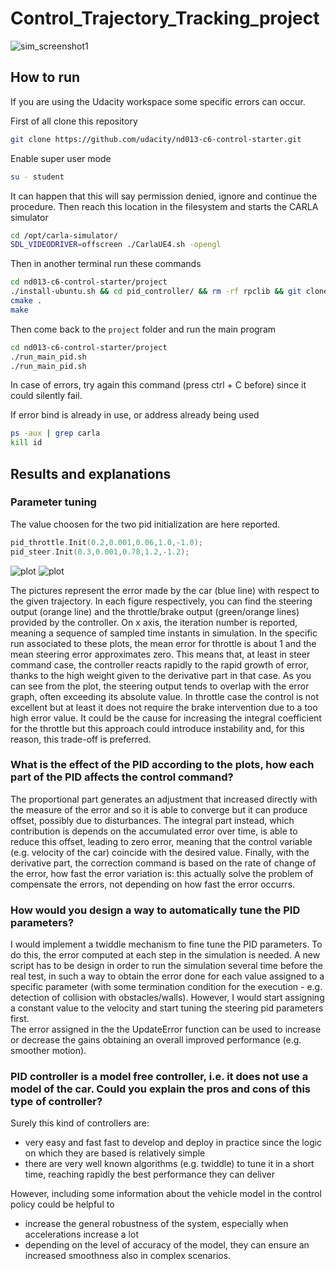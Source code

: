 # Control_Trajectory_Tracking_project

![sim_screenshot1](https://user-images.githubusercontent.com/74416077/200646786-42b169bc-98b9-4663-91ad-0930827a1cd6.png)
## How to run 
If you are using the Udacity workspace some specific errors can occur. 

First of all clone this repository
```bash
git clone https://github.com/udacity/nd013-c6-control-starter.git
```
Enable super user mode
```bash
su - student 
```
It can happen that this will say permission denied, ignore and continue the procedure.
Then reach this location in the filesystem and starts the CARLA simulator
```bash
cd /opt/carla-simulator/
SDL_VIDEODRIVER=offscreen ./CarlaUE4.sh -opengl
```
Then in another terminal run these commands
```bash
cd nd013-c6-control-starter/project
./install-ubuntu.sh && cd pid_controller/ && rm -rf rpclib && git clone https://github.com/rpclib/rpclib.git
cmake .
make
```
Then come back to the `project` folder and run the main program
```bash
cd nd013-c6-control-starter/project
./run_main_pid.sh 
./run_main_pid.sh
```
In case of errors, try again this command (press ctrl + C before) since it could silently fail.

If error bind is already in use, or address already being used
```bash
ps -aux | grep carla
kill id
```

## Results and explanations
### Parameter tuning
The value choosen for the two pid initialization are here reported.
```cpp
pid_throttle.Init(0.2,0.001,0.06,1.0,-1.0);
pid_steer.Init(0.3,0.001,0.78,1.2,-1.2);
```

![plot](https://user-images.githubusercontent.com/74416077/198833701-099053fa-9c5f-4392-adf5-868417ada282.png)
![plot](https://user-images.githubusercontent.com/74416077/198833698-64da39bb-6482-44b9-a5bd-aa5d0892d454.png)

The pictures represent the error made by the car (blue line) with respect to the given trajectory.
In each figure respectively, you can find the steering output (orange line) and the throttle/brake output (green/orange lines) provided by the controller.
On x axis, the iteration number is reported, meaning a sequence of sampled time instants in simulation. 
In the specific run associated to these plots, the mean error for throttle is about 1 and the mean steering error approximates zero. This means that, at least in steer command case, the controller reacts rapidly to the rapid growth of error, thanks to the high weight given to the derivative part in that case.
As you can see from the plot, the steering output tends to overlap with the error graph, often exceeding its absolute value. In throttle case the control is not excellent but at least it does not require the brake intervention due to a too high error value. It could be the cause for increasing the integral coefficient for the throttle but this approach could introduce instability and, for this reason, this trade-off is preferred.   

### What is the effect of the PID according to the plots, how each part of the PID affects the control command?
The proportional part generates an adjustment that increased directly with the measure of the error and so it is able to converge but it can produce offset, possibly due to disturbances. 
The integral part instead, which contribution is depends on the accumulated error over time, is able to reduce this offset, leading to zero error, meaning that the control variable (e.g. velocity of the car) coincide with the desired value. Finally, with the derivative part, the correction command is based on the rate of change of the error, how fast the error variation is: this actually solve the problem of compensate the errors, not depending on how fast the error occurrs.

### How would you design a way to automatically tune the PID parameters?
I would implement a twiddle mechanism to fine tune the PID parameters. To do this, the error computed at each step in the simulation is needed. A new script has to be design in order to run the simulation several time before the real test, in such a way to obtain the error done for each value assigned to a specific parameter (with some termination condition for the execution - e.g. detection of collision with obstacles/walls).
However, I would start assigning a constant value to the velocity and start tuning the steering pid parameters first.  
The error assigned in the the UpdateError function can be used to increase or decrease the gains obtaining an overall improved performance (e.g. smoother motion). 

### PID controller is a model free controller, i.e. it does not use a model of the car. Could you explain the pros and cons of this type of controller?
Surely this kind of controllers are:
* very easy and fast fast to develop and deploy in practice since the logic on which they are based is relatively simple
* there are very well known algorithms (e.g. twiddle) to tune it in a short time, reaching rapidly the best performance they can deliver

However, including some information about the vehicle model in the control policy could be helpful to

* increase the general robustness of the system, especially when accelerations increase a lot
* depending on the level of accuracy of the model, they can ensure an increased smoothness also in complex scenarios.


